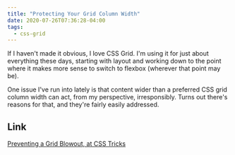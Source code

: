 ```yaml
---
title: "Protecting Your Grid Column Width"
date: 2020-07-26T07:36:28-04:00
tags:
  - css-grid
---
```


If I haven't made it obvious, I love CSS Grid. I'm using it for just about everything these days, starting with layout and working down to the point where it makes more sense to switch to flexbox (wherever that point may be).

One issue I've run into lately is that content wider than a preferred CSS grid column width can act, from my perspective, irresponsibly. Turns out there's reasons for that, and they're fairly easily addressed.

## Link

[Preventing a Grid Blowout, at CSS Tricks](https://css-tricks.com/aspect-ratio-boxes/)

